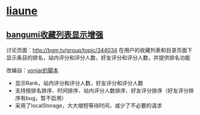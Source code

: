 # [liaune](https://bgm.tv/user/liaune)

## [bangumi收藏列表显示增强](https://greasyfork.org/zh-CN/scripts/34234-bangumi%E6%94%B6%E8%97%8F%E5%88%97%E8%A1%A8%E6%98%BE%E7%A4%BA%E5%A2%9E%E5%BC%BA)
讨论页面：http://bgm.tv/group/topic/344034
在用户的收藏列表和目录页面下显示条目的排名，站内评分和评分人数，好友评分和评分人数，并提供排名功能

改编自：[yonjar的脚本](https://github.com/bangumi/scripts/tree/master/yonjar)
- 显示Rank，站内评分和评分人数，好友评分和评分人数
- 支持按排名排序、时间排序、站内评分人数排序、好友评分排序（好友评分排序有bug，暂不启用）
- 采用了localStorage，大大缩短等待时间，减少了不必要的请求


